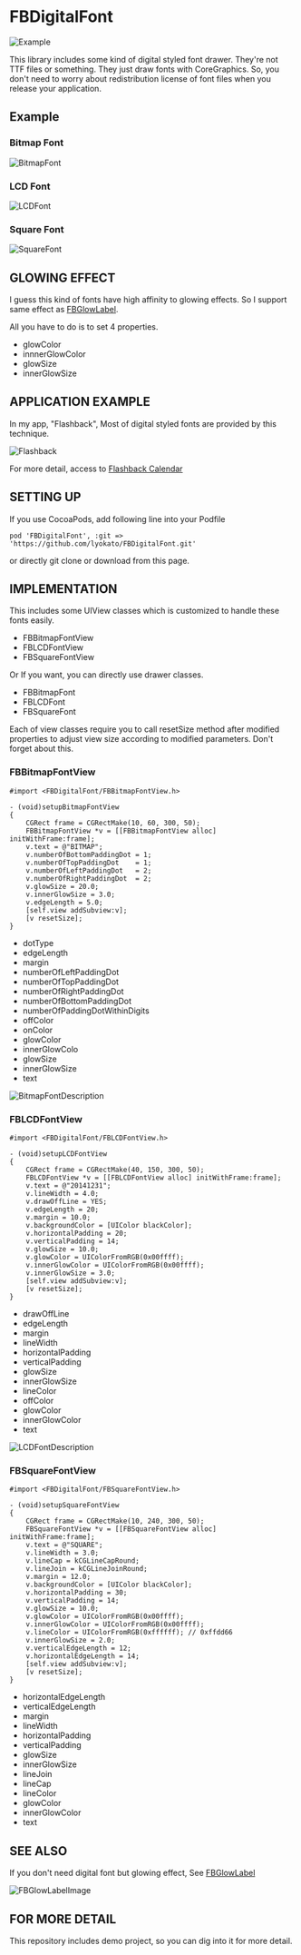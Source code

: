 # FBDigitalFont

![Example](http://static.squarespace.com/static/51c2c539e4b032aad7050f2e/t/529405dee4b006d90611f81b/1385432543354/fonts_iphone.png?format=750w "DigitalFontExample")

This library includes some kind of digital styled font drawer. They're not TTF files or something. They just draw fonts with CoreGraphics. So, you don't need to worry about redistribution license of font files when you release your application.

## Example

### Bitmap Font

![BitmapFont](http://static.squarespace.com/static/51c2c539e4b032aad7050f2e/t/5294a08ee4b080890ab2d599/1385472143725/FBFontBitmap.png?format=1500w "BitmapFont")

### LCD Font

![LCDFont](http://static.squarespace.com/static/51c2c539e4b032aad7050f2e/t/5294a0aae4b0f601b40f61a0/1385472171287/FBFontLCD.png?format=1500w "LCDFont")

### Square Font

![SquareFont](http://static.squarespace.com/static/51c2c539e4b032aad7050f2e/t/5294a0bfe4b02cc5320e5d8e/1385472192323/FBFontSquare.png?format=1500w "SquareFont")

## GLOWING EFFECT

I guess this kind of fonts have high affinity to glowing effects.
So I support same effect as [FBGlowLabel]("http://github.com/lyokato/fbglowlabel").

All you have to do is to set 4 properties.

- glowColor
- innnerGlowColor
- glowSize
- innerGlowSize

## APPLICATION EXAMPLE

In my app, "Flashback", Most of digital styled fonts are provided by this technique.

![Flashback](http://static.squarespace.com/static/51c2c539e4b032aad7050f2e/t/5280c72be4b05ebb58c32579/1384171308891/Screens5.png?format=1500w "Flashback")

For more detail, access to [Flashback Calendar](http://flashback-calendar.com/)

## SETTING UP

If you use CocoaPods, add following line into your Podfile

```
pod 'FBDigitalFont', :git => 'https://github.com/lyokato/FBDigitalFont.git'
```

or directly git clone or download from this page. 

## IMPLEMENTATION

This includes some UIView classes which is customized to handle these fonts easily. 

- FBBitmapFontView
- FBLCDFontView
- FBSquareFontView

Or If you want, you can directly use drawer classes.

- FBBitmapFont
- FBLCDFont
- FBSquareFont

Each of view classes require you to call resetSize method after modified properties to adjust view size according to modified parameters.
Don't forget about this.

### FBBitmapFontView

```
#import <FBDigitalFont/FBBitmapFontView.h>

- (void)setupBitmapFontView
{
    CGRect frame = CGRectMake(10, 60, 300, 50);
    FBBitmapFontView *v = [[FBBitmapFontView alloc] initWithFrame:frame];
    v.text = @"BITMAP";
    v.numberOfBottomPaddingDot = 1;
    v.numberOfTopPaddingDot    = 1;
    v.numberOfLeftPaddingDot   = 2;
    v.numberOfRightPaddingDot  = 2;
    v.glowSize = 20.0;
    v.innerGlowSize = 3.0;
    v.edgeLength = 5.0;
    [self.view addSubview:v];
    [v resetSize];
}
```

- dotType
- edgeLength
- margin
- numberOfLeftPaddingDot
- numberOfTopPaddingDot
- numberOfRightPaddingDot
- numberOfBottomPaddingDot
- numberOfPaddingDotWithinDigits
- offColor
- onColor
- glowColor
- innerGlowColo
- glowSize
- innerGlowSize
- text

![BitmapFontDescription](http://static.squarespace.com/static/51c2c539e4b032aad7050f2e/t/52975587e4b05482b01991b7/1385649545573/bitmap_desc.png?format=1500w "BitmapFontDescription")

### FBLCDFontView

```
#import <FBDigitalFont/FBLCDFontView.h>

- (void)setupLCDFontView
{
    CGRect frame = CGRectMake(40, 150, 300, 50);
    FBLCDFontView *v = [[FBLCDFontView alloc] initWithFrame:frame];
    v.text = @"20141231";
    v.lineWidth = 4.0;
    v.drawOffLine = YES;
    v.edgeLength = 20;
    v.margin = 10.0;
    v.backgroundColor = [UIColor blackColor];
    v.horizontalPadding = 20;
    v.verticalPadding = 14;
    v.glowSize = 10.0;
    v.glowColor = UIColorFromRGB(0x00ffff);
    v.innerGlowColor = UIColorFromRGB(0x00ffff);
    v.innerGlowSize = 3.0;
    [self.view addSubview:v];
    [v resetSize];
}
```

- drawOffLine
- edgeLength
- margin
- lineWidth
- horizontalPadding
- verticalPadding
- glowSize
- innerGlowSize
- lineColor
- offColor
- glowColor
- innerGlowColor
- text

![LCDFontDescription](http://static.squarespace.com/static/51c2c539e4b032aad7050f2e/t/529755a0e4b0a6ba0e3444c0/1385649570268/lcd_desc.png?format=1500w "LCDFontDescription")

### FBSquareFontView

```
#import <FBDigitalFont/FBSquareFontView.h>

- (void)setupSquareFontView
{
    CGRect frame = CGRectMake(10, 240, 300, 50);
    FBSquareFontView *v = [[FBSquareFontView alloc] initWithFrame:frame];
    v.text = @"SQUARE";
    v.lineWidth = 3.0;
    v.lineCap = kCGLineCapRound;
    v.lineJoin = kCGLineJoinRound;
    v.margin = 12.0;
    v.backgroundColor = [UIColor blackColor];
    v.horizontalPadding = 30;
    v.verticalPadding = 14;
    v.glowSize = 10.0;
    v.glowColor = UIColorFromRGB(0x00ffff);
    v.innerGlowColor = UIColorFromRGB(0x00ffff);
    v.lineColor = UIColorFromRGB(0xffffff); // 0xffdd66
    v.innerGlowSize = 2.0;
    v.verticalEdgeLength = 12;
    v.horizontalEdgeLength = 14;
    [self.view addSubview:v];
    [v resetSize];
}

```

- horizontalEdgeLength
- verticalEdgeLength
- margin
- lineWidth
- horizontalPadding
- verticalPadding
- glowSize
- innerGlowSize
- lineJoin
- lineCap
- lineColor
- glowColor
- innerGlowColor
- text

## SEE ALSO

If you don't need digital font but glowing effect,
See [FBGlowLabel](http://github.com/lyokato/fbglowlabel "FBGlowLabel")

![FBGlowLabelImage](http://static.squarespace.com/static/51c2c539e4b032aad7050f2e/t/52821ce0e4b03c032e6c1113/1384258840734/glow.png?format=750w "FBGlowLabelImage")

## FOR MORE DETAIL

This repository includes demo project, so you can dig into it for more detail. 

